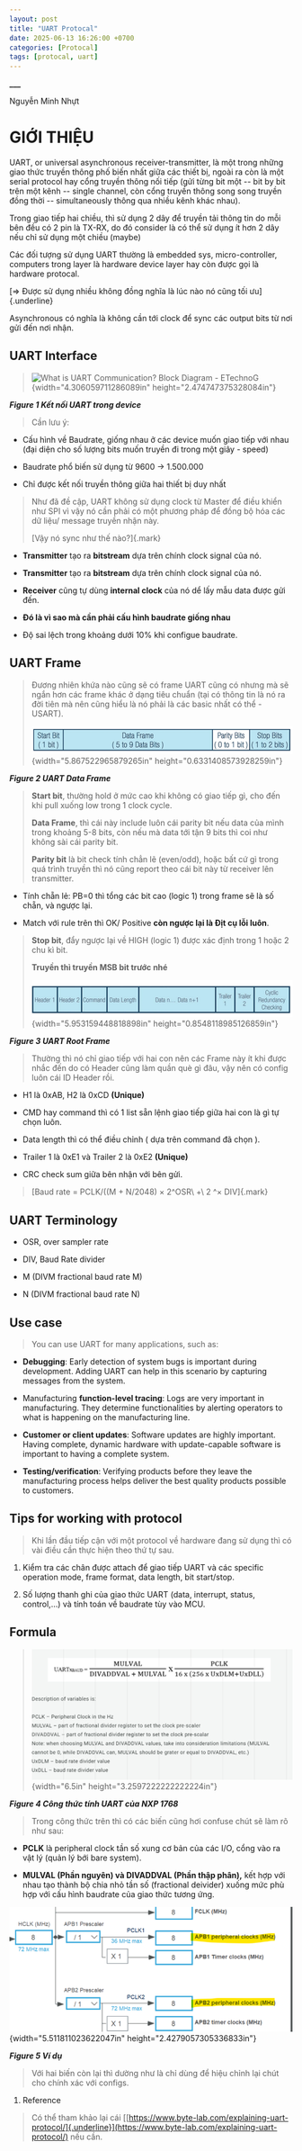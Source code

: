 ```yaml
---
layout: post
title: "UART Protocal"
date: 2025-06-13 16:26:00 +0700
categories: [Protocal]
tags: [protocal, uart]
---
```

**\_\_\_**

Nguyễn Minh Nhựt

# GIỚI THIỆU

UART, or universal asynchronous receiver-transmitter, là một trong những
giao thức truyền thông phố biến nhất giữa các thiết bị, ngoài ra còn là
một serial protocol hay cổng truyền thông nối tiếp (gửi từng bit một --
bit by bit trên một kênh -- single channel, còn cổng truyền thông song
song truyền đồng thời -- simultaneously thông qua nhiều kênh khác nhau).

Trong giao tiếp hai chiều, thì sử dụng 2 dây để truyền tải thông tin do
mỗi bên đều có 2 pin là TX-RX, do đó consider là có thể sử dụng ít hơn 2
dây nếu chỉ sử dụng một chiều (maybe)

Các đối tượng sử dụng UART thường là embedded sys, micro-controller,
computers trong layer là hardware device layer hay còn được gọi là
hardware protocal.

[=\> Được sử dụng nhiều không đồng nghĩa là lúc nào nó cũng tối
ưu]{.underline}

Asynchronous có nghĩa là không cần tới clock để sync các output bits từ
nơi gửi đến nơi nhận.

## UART Interface

> ![What is UART Communication? Block Diagram -
> ETechnoG](/assets/img/uart_connect_in_device.png){width="4.306059711286089in"
> height="2.474747375328084in"}

***Figure 1 Kết nối UART trong device***

> Cần lưu ý:

- Cấu hình về Baudrate, giống nhau ở các device muốn giao tiếp với nhau
  (đại diện cho số lượng bits muốn truyền đi trong một giây - speed)

- Baudrate phổ biến sử dụng từ 9600 -\> 1.500.000

- Chỉ được kết nối truyền thông giữa hai thiết bị duy nhất

> Như đã đề cập, UART không sử dụng clock từ Master để điều khiển như
> SPI vì vậy nó cần phải có một phương pháp để đồng bộ hóa các dữ liệu/
> message truyền nhận này.
>
> [Vậy nó sync như thế nào?]{.mark}

- **Transmitter** tạo ra **bitstream** dựa trên chính clock signal của
  nó.

- **Transmitter** tạo ra **bitstream** dựa trên chính clock signal của
  nó.

- **Receiver** cũng tự dùng **internal clock** của nó dể lấy mẫu data
  được gửi đến.

<!-- -->

- **Đó là vì sao mà cần phải cấu hình baudrate giống nhau**

<!-- -->

- Độ sai lệch trong khoảng dưới 10% khi configue baudrate.

## UART Frame

> Đương nhiên khứa nào cũng sẽ có frame UART cũng có nhưng mà sẽ ngắn
> hơn các frame khác ở dạng tiêu chuẩn (tại có thông tin là nó ra đời
> tiên mà nên cũng hiểu là nó phải là các basic nhất có thể - USART).
>
> ![](/assets/img/uart_frame.png){width="5.867522965879265in"
> height="0.6331408573928259in"}

***Figure 2 UART Data Frame***

> **Start bit**, thường hold ở mức cao khi không có giao tiếp gì, cho
> đến khi pull xuống low trong 1 clock cycle.
>
> **Data Frame**, thì cái này include luôn cái parity bit nếu data của
> mình trong khoảng 5-8 bits, còn nếu mà data tới tận 9 bits thì coi như
> không sài cái parity bit.
>
> **Parity bit** là bit check tính chẳn lẽ (even/odd), hoặc bất cứ gì
> trong quá trình truyền thì nó cũng report theo cái bit này từ receiver
> lên transmitter.

- Tính chẵn lẻ: PB=0 thì tổng các bit cao (logic 1) trong frame sẽ là số
  chẵn, và ngược lại.

- Match với rule trên thì OK/ Positive **còn ngược lại là Địt cụ lỗi
  luôn**.

> **Stop bit**, đẩy ngược lại về HIGH (logic 1) được xác định trong 1
> hoặc 2 chu kì bit.
>
> **Truyền thì truyền MSB bit trước nhé**
>
> ![](/assets/img/uart_frame_1.png){width="5.953159448818898in"
> height="0.8548118985126859in"}

***Figure 3 UART Root Frame***

> Thường thì nó chỉ giao tiếp với hai con nên các Frame này ít khi được
> nhắc đến do có Header cũng làm quần què gì đâu, vậy nên có config luôn
> cái ID Header rồi.

- H1 là 0xAB, H2 là 0xCD **(Unique)**

- CMD hay command thì có 1 list sẵn lệnh giao tiếp giữa hai con là gì tự
  chọn luôn.

- Data length thì có thể điều chỉnh ( dựa trên command đã chọn ).

- Trailer 1 là 0xE1 và Trailer 2 là 0xE2 **(Unique)**

- CRC check sum giữa bên nhận với bên gửi.

> [Baud rate = PCLK/((M + N/2048) × 2^OSR\ +\ 2 ^× DIV]{.mark}

## UART Terminology

- OSR, over sampler rate

- DIV, Baud Rate divider

- M (DIVM fractional baud rate M)

- N (DIVM fractional baud rate N)

## Use case

> You can use UART for many applications, such as:

- **Debugging**: Early detection of system bugs is important during
  development. Adding UART can help in this scenario by capturing
  messages from the system.

- Manufacturing **function-level tracing**: Logs are very important in
  manufacturing. They determine functionalities by alerting operators to
  what is happening on the manufacturing line.

- **Customer or client updates**: Software updates are highly important.
  Having complete, dynamic hardware with update-capable software is
  important to having a complete system.

- **Testing/verification**: Verifying products before they leave the
  manufacturing process helps deliver the best quality products possible
  to customers.

## Tips for working with protocol

> Khi lần đầu tiếp cận với một protocol về hardware đang sử dụng thì có
> vài điều cần thực hiện theo thứ tự sau.

1.  Kiểm tra các chân được attach để giao tiếp UART và các specific
    operation mode, frame format, data length, bit start/stop.

2.  Số lượng thanh ghi của giao thức UART (data, interrupt, status,
    control,...) và tính toán về baudrate tùy vào MCU.

## Formula

> ![](/assets/img/uart_formuler.png){width="6.5in" height="3.2597222222222224in"}

***Figure 4 Công thức tính UART của NXP 1768***

> Trong công thức trên thì có các biến cũng hơi confuse chút sẽ làm rõ
> như sau:

- **PCLK** là peripheral clock tần số xung cơ bản của các I/O, cổng vào
  ra vật lý (quản lý bới bare system).

- **MULVAL (Phần nguyên) và DIVADDVAL (Phần thập phân),** kết hợp với
  nhau tạo thành bộ chia nhỏ tần số (fractional deivider) xuống mức phù
  hợp với cấu hình baudrate của giao thức tương ứng.

![](/assets/img/uart_config_examble_stm.png){width="5.511811023622047in"
height="2.4279057305336833in"}

***Figure 5 Ví dụ***

> Với hai biến còn lại thì dường như là chỉ dùng để hiệu chỉnh lại chút
> cho chính xác với configs.

1.  Reference

> Có thể tham khảo lại cái
> [[https://www.byte-lab.com/explaining-uart-protocol/]{.underline}](https://www.byte-lab.com/explaining-uart-protocol/)
> nếu cần.
